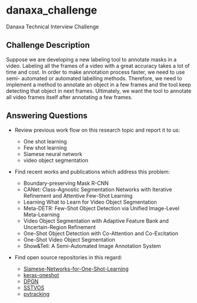 # danaxa_challenge
Danaxa Technical Interview Challenge


## Challenge Description
Suppose we are developing a new labeling tool to annotate masks in a video.
Labeling all the frames of a video with a great accuracy takes a lot of time and
cost. In order to make annotation process faster, we need to use semi-
automated or automated labelling methods. Therefore, we need to implement
a method to annotate an object in a few frames and the tool keep detecting
that object in next frames. Ultimately, we want the tool to annotate all video
frames itself after annotating a few frames.

## Answering Questions
* Review previous work flow on this research topic and report it to us:
    * One shot learning 
    * Few shot learning
    * Siamese neural network
    * video object segmentation  

* Find recent works and publications which address this problem:
    * Boundary-preserving Mask R-CNN
    * CANet: Class-Agnostic Segmentation Networks with Iterative Refinement and Attentive Few-Shot Learning
    * Learning What to Learn for Video Object Segmentation
    * Meta-DETR: Few-Shot Object Detection via Unified Image-Level Meta-Learning
    * Video Object Segmentation with Adaptive Feature Bank and Uncertain-Region Refinement
    * One-Shot Object Detection with Co-Attention and Co-Excitation
    * One-Shot Video Object Segmentation
    * Show&Tell: A Semi-Automated Image Annotation System
    
* Find open source repositories in this regard:
    * [Siamese-Networks-for-One-Shot-Learning](https://github.com/tensorfreitas/Siamese-Networks-for-One-Shot-Learning)
    * [keras-oneshot](https://github.com/sorenbouma/keras-oneshot)
    * [DPGN](https://github.com/megvii-research/DPGN)
    * [SSTVOS](https://github.com/dukebw/SSTVOS)
    * [pytracking](https://github.com/visionml/pytracking)
    
